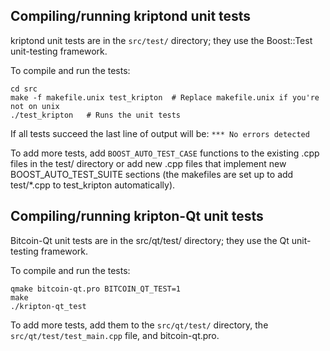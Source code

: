 Compiling/running kriptond unit tests
------------------------------------

kriptond unit tests are in the `src/test/` directory; they
use the Boost::Test unit-testing framework.

To compile and run the tests:

	cd src
	make -f makefile.unix test_kripton  # Replace makefile.unix if you're not on unix
	./test_kripton   # Runs the unit tests

If all tests succeed the last line of output will be:
`*** No errors detected`

To add more tests, add `BOOST_AUTO_TEST_CASE` functions to the existing
.cpp files in the test/ directory or add new .cpp files that
implement new BOOST_AUTO_TEST_SUITE sections (the makefiles are
set up to add test/*.cpp to test_kripton automatically).


Compiling/running kripton-Qt unit tests
---------------------------------------

Bitcoin-Qt unit tests are in the src/qt/test/ directory; they
use the Qt unit-testing framework.

To compile and run the tests:

	qmake bitcoin-qt.pro BITCOIN_QT_TEST=1
	make
	./kripton-qt_test

To add more tests, add them to the `src/qt/test/` directory,
the `src/qt/test/test_main.cpp` file, and bitcoin-qt.pro.
